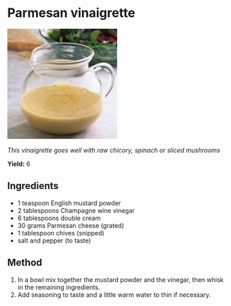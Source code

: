 # Parmesan vinaigrette

![Parmesan vinaigrette](resources/parmesan.png)

*This vinaigrette goes well with raw chicory, spinach or sliced mushrooms*

**Yield:** 6

## Ingredients
- 1 teaspoon English mustard powder
- 2 tablespoons Champagne wine vinegar
- 6 tablespoons double cream
- 30 grams Parmesan cheese (grated)
- 1 tablespoon chives (snipped)
- salt and pepper (to taste)

## Method
1. In a bowl mix together the mustard powder and the vinegar, then whisk in the remaining ingredients.
1. Add seasoning to taste and a little warm water to thin if necessary.